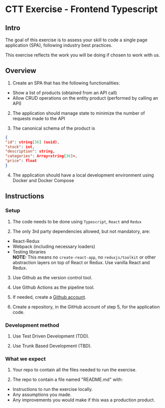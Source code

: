 # CTT Exercise - Frontend Typescript

## Intro

The goal of this exercise is to assess your skill to code a single page application (SPA), following industry best practices.

This exercise reflects the work you will be doing if chosen to work with us.

## Overview

1. Create an SPA that has the following functionalities:

- Show a list of products (obtained from an API call)
- Allow CRUD operations on the entity product (performed by calling an API)

2. The application should manage state to minimize the number of requests made to the API

3. The canonical schema of the product is

```json
{
"id": string[36] (uuid),
"stock": int,
"description": string,
"categories": Array<string[36]>,
"price": float
}
```

4. The application should have a local development environment using Docker and Docker Compose

## Instructions

### Setup

1. The code needs to be done using `Typescript`, `React` and `Redux`

2. The only 3rd party dependencies allowed, but not mandatory, are:

- React-Redux
- Webpack (including necessary loaders)
- Testing libraries
  <br>
  **NOTE:** This means no `create-react-app`, no `reduxjs/toolkit` or other abstraction layers on top of React or Redux. Use vanilla React and Redux.

3. Use Github as the version control tool.

4. Use Github Actions as the pipeline tool.

5. If needed, create a [Github account](https://docs.github.com/en/get-started/start-your-journey/creating-an-account-on-github).

6. Create a repository, in the GitHub account of step 5, for the application code.

### Development method

1. Use Test Driven Development (TDD).

2. Use Trunk Based Development (TBD).

### What we expect

1. Your repo to contain all the files needed to run the exercise.

2. The repo to contain a file named "README.md" with:

- Instructions to run the exercise locally.
- Any assumptions you made.
- Any improvements you would make if this was a production product.
